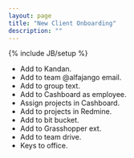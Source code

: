 ```yaml
---
layout: page
title: "New Client Onboarding"
description: ""
---
```

{% include JB/setup %}
* Add to Kandan.
* Add to team @alfajango email.
* Add to group text. 
* Add to Cashboard as employee.
* Assign projects in Cashboard.
* Add to projects in Redmine.
* Add to bit bucket.
* Add to Grasshopper ext. 
* Add to team drive. 
* Keys to office. 

